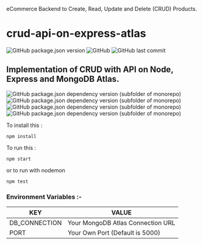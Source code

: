 
eCommerce Backend to Create, Read, Update and Delete (CRUD) Products.
# crud-api-on-express-atlas
![GitHub package.json version](https://img.shields.io/github/package-json/v/dark-N00B/crud-api-on-express-atlas)
![GitHub](https://img.shields.io/github/license/dark-N00B/crud-api-on-express-atlas)
![GitHub last commit](https://img.shields.io/github/last-commit/dark-N00B/crud-api-on-express-atlas)

## Implementation of CRUD with API on Node, Express and MongoDB Atlas.
![GitHub package.json dependency version (subfolder of monorepo)](https://img.shields.io/github/package-json/dependency-version/dark-N00B/crud-api-on-express-atlas/nodemon)
![GitHub package.json dependency version (subfolder of monorepo)](https://img.shields.io/github/package-json/dependency-version/dark-N00B/crud-api-on-express-atlas/express)
![GitHub package.json dependency version (subfolder of monorepo)](https://img.shields.io/github/package-json/dependency-version/dark-N00B/crud-api-on-express-atlas/mongoose)
![GitHub package.json dependency version (subfolder of monorepo)](https://img.shields.io/github/package-json/dependency-version/dark-N00B/crud-api-on-express-atlas/dotenv)

To install this :
```
npm install
```

To run this :

```
npm start
```
or to run with nodemon
```
npm test
```


### Environment Variables :-

|     KEY     |              VALUE              |
|-------------|---------------------------------|
|DB_CONNECTION|Your MongoDB Atlas Connection URL|
|    PORT     | Your Own Port (Default is 5000) |
